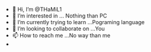 - 👋 Hi, I’m @THaMiL1
- 👀 I’m interested in ... Nothing than PC
- 🌱 I’m currently trying to learn ...Pograming language
- 💞️ I’m looking to collaborate on ...You
- 📫 How to reach me ...No way than me
- 

<!---
THaMiL1/THaMiL1 is a ✨ special ✨ repository because its `README.md` (this file) appears on your GitHub profile.
You can click the Preview link to take a look at your changes.
--->
